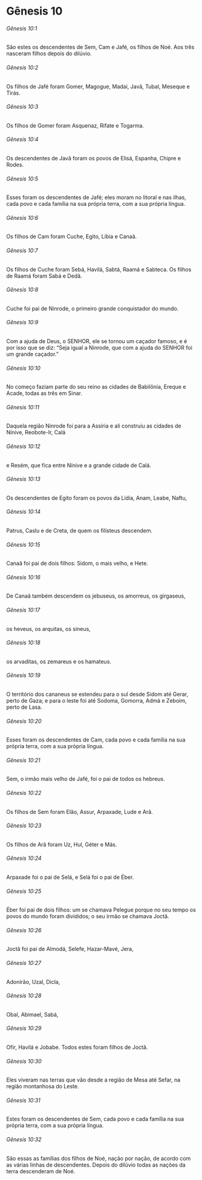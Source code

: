 # Gênesis 10

###### Gênesis 10:1

São estes os descendentes de Sem, Cam e Jafé, os filhos de Noé. Aos três nasceram filhos depois do dilúvio.

###### Gênesis 10:2

Os filhos de Jafé foram Gomer, Magogue, Madai, Javã, Tubal, Meseque e Tirás.

###### Gênesis 10:3

Os filhos de Gomer foram Asquenaz, Rifate e Togarma.

###### Gênesis 10:4

Os descendentes de Javã foram os povos de Elisá, Espanha, Chipre e Rodes.

###### Gênesis 10:5

Esses foram os descendentes de Jafé; eles moram no litoral e nas ilhas, cada povo e cada família na sua própria terra, com a sua própria língua.

###### Gênesis 10:6

Os filhos de Cam foram Cuche, Egito, Líbia e Canaã.

###### Gênesis 10:7

Os filhos de Cuche foram Sebá, Havilá, Sabtá, Raamá e Sabteca. Os filhos de Raamá foram Sabá e Dedã.

###### Gênesis 10:8

Cuche foi pai de Ninrode, o primeiro grande conquistador do mundo.

###### Gênesis 10:9

Com a ajuda de Deus, o SENHOR, ele se tornou um caçador famoso, e é por isso que se diz: “Seja igual a Ninrode, que com a ajuda do SENHOR foi um grande caçador.”

###### Gênesis 10:10

No começo faziam parte do seu reino as cidades de Babilônia, Ereque e Acade, todas as três em Sinar.

###### Gênesis 10:11

Daquela região Ninrode foi para a Assíria e ali construiu as cidades de Nínive, Reobote-Ir, Calá

###### Gênesis 10:12

e Resém, que fica entre Nínive e a grande cidade de Calá.

###### Gênesis 10:13

Os descendentes de Egito foram os povos da Lídia, Anam, Leabe, Naftu,

###### Gênesis 10:14

Patrus, Caslu e de Creta, de quem os filisteus descendem.

###### Gênesis 10:15

Canaã foi pai de dois filhos: Sidom, o mais velho, e Hete.

###### Gênesis 10:16

De Canaã também descendem os jebuseus, os amorreus, os girgaseus,

###### Gênesis 10:17

os heveus, os arquitas, os sineus,

###### Gênesis 10:18

os arvaditas, os zemareus e os hamateus.

###### Gênesis 10:19

O território dos cananeus se estendeu para o sul desde Sidom até Gerar, perto de Gaza; e para o leste foi até Sodoma, Gomorra, Admá e Zeboim, perto de Lasa.

###### Gênesis 10:20

Esses foram os descendentes de Cam, cada povo e cada família na sua própria terra, com a sua própria língua.

###### Gênesis 10:21

Sem, o irmão mais velho de Jafé, foi o pai de todos os hebreus.

###### Gênesis 10:22

Os filhos de Sem foram Elão, Assur, Arpaxade, Lude e Arã.

###### Gênesis 10:23

Os filhos de Arã foram Uz, Hul, Géter e Más.

###### Gênesis 10:24

Arpaxade foi o pai de Selá, e Selá foi o pai de Éber.

###### Gênesis 10:25

Éber foi pai de dois filhos: um se chamava Pelegue porque no seu tempo os povos do mundo foram divididos; o seu irmão se chamava Joctã.

###### Gênesis 10:26

Joctã foi pai de Almodá, Selefe, Hazar-Mavé, Jera,

###### Gênesis 10:27

Adonirão, Uzal, Dicla,

###### Gênesis 10:28

Obal, Abimael, Sabá,

###### Gênesis 10:29

Ofir, Havilá e Jobabe. Todos estes foram filhos de Joctã.

###### Gênesis 10:30

Eles viveram nas terras que vão desde a região de Mesa até Sefar, na região montanhosa do Leste.

###### Gênesis 10:31

Estes foram os descendentes de Sem, cada povo e cada família na sua própria terra, com a sua própria língua.

###### Gênesis 10:32

São essas as famílias dos filhos de Noé, nação por nação, de acordo com as várias linhas de descendentes. Depois do dilúvio todas as nações da terra descenderam de Noé.


